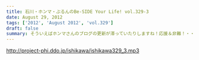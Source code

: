 ```yaml
---
title: 石川・ホンマ・ぶるんのBe-SIDE Your Life! vol.329-3
date: August 29, 2012
tags: ['2012', 'August 2012', 'vol.329']
draft: false
summary: そういえばホンマさんのブログの更新が滞っていたりしますね！応援＆非難！・・・お待ちしています。ＳＮＳ含めイロイロと手をだしすぎなんですかねぇ。ＮＡＭＡＥ
---
```


http://project-phi.ddo.jp/ishikawa/ishikawa329_3.mp3